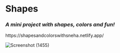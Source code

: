 # Shapes
<h3><em>A mini project with shapes, colors and fun!</em></h3>
<p>
https://shapesandcolorswithsneha.netlify.app/


![Screenshot (1455)](https://github.com/iamsnehadas/Shapes/assets/95439390/59f90b75-b3d3-49e6-b200-8af169352051)
